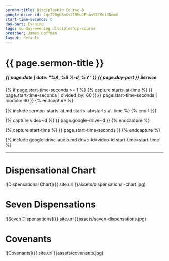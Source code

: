 ```yaml
---
sermon-title: Discipleship Course 8
google-drive-id: 1qr720gU5nSs7I9MUJFnosSZf9oi3Nom0
start-time-seconds: 0
day-part: Evening
tags: sunday-evening discipleship-course
preacher: James Coffman
layout: default
---
```


# {{ page.sermon-title }}

##### {{ page.date | date: "%A, %B %-d, %Y" }} {{ page.day-part }} Service

{% if page.start-time-seconds >= 1 %}
{% capture starts-at-time %}
{{ page.start-time-seconds | divided_by: 60 }}:{{ page.start-time-seconds | modulo: 60 }}
{% endcapture %}

{% include sermon-starts-at.md starts-at=starts-at-time %}
{% endif %}

{% capture video-id %}
{{ page.google-drive-id }}
{% endcapture %}

{% capture start-time %}
{{ page.start-time-seconds }}
{% endcapture %}

{% include google-drive-audio.md drive-id=video-id start-time=start-time %}

***

# Dispensational Chart
![Dispensational Chart]({{ site.url }}assets/dispensational-chart.jpg)

# Seven Dispensations
![Seven Dispensations]({{ site.url }}assets/seven-dispensations.jpg)

# Covenants
![Covenants]({{ site.url }}assets/covenants.jpg)